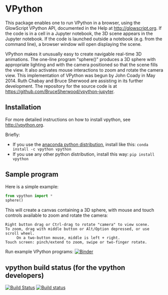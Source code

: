 # VPython

This package enables one to run VPython in a browser, using the GlowScript
VPython API, documented in the Help at http://glowscript.org. If the code is
in a cell in a Jupyter notebook, the 3D scene appears in the Jupyter notebook.
If the code is launched outside a notebook (e.g. from the command line), a
browser window will open displaying the scene.

VPython makes it unusually easy to create navigable real-time 3D animations.
The one-line program "sphere()" produces a 3D sphere with appropriate lighting
and with the camera positioned so that the scene fills the view. It also
activates mouse interactions to zoom and rotate the camera view. This
implementation of VPython was begun by John Coady in May 2014. Ruth Chabay and
Bruce Sherwood are assisting in its further development. The repository for
the source code is at https://github.com/BruceSherwood/vpython-jupyter.

## Installation

For more detailed instructions on how to install vpython, see http://vpython.org.

Briefly:

+ If you use the [anaconda python distribution](https://www.continuum.io/anaconda-overview), install like this: `conda install -c vpython vpython`
+ If you use any other python distribution, install this way: `pip install vpython`

## Sample program

Here is a simple example:

```python
from vpython import *
sphere()
```

This will create a canvas containing a 3D sphere, with mouse and touch
controls available to zoom and rotate the camera:

    Right button drag or Ctrl-drag to rotate "camera" to view scene.
    To zoom, drag with middle button or Alt/Option depressed, or use scroll wheel.
         On a two-button mouse, middle is left + right.
    Touch screen: pinch/extend to zoom, swipe or two-finger rotate.

Run example VPython programs: [![Binder](http://mybinder.org/badge.svg)](http://beta.mybinder.org/v2/gh/BruceSherwood/vpython-jupyter/7.0.3?filename=index.ipynb)

## vpython build status (for the vpython developers)

[![Build Status](https://travis-ci.org/BruceSherwood/vpython-jupyter.svg?branch=master)](https://travis-ci.org/BruceSherwood/vpython-jupyter) [![Build status](https://ci.appveyor.com/api/projects/status/wsdjmh8aehd1o0qg?svg=true)](https://ci.appveyor.com/project/mwcraig/vpython-jupyter)

